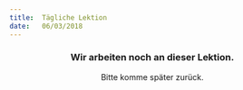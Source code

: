 ```yaml
---
title:  Tägliche Lektion
date:   06/03/2018
---
```


### <center>Wir arbeiten noch an dieser Lektion.</center>
<center>Bitte komme später zurück.</center>